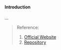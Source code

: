 #### Introduction
...




>Reference:
>1. [Official Website](https://cilium.io/)
>2. [Repository](https://github.com/cilium/cilium)